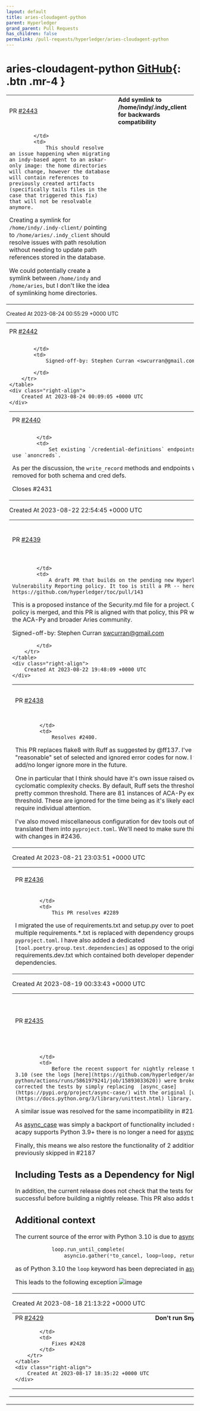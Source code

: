 ```yaml
---
layout: default
title: aries-cloudagent-python
parent: Hyperledger
grand_parent: Pull Requests
has_children: false
permalink: /pull-requests/hyperledger/aries-cloudagent-python
---
```


# aries-cloudagent-python <span class="fs-3 right-align">[GitHub](https://github.com/hyperledger/aries-cloudagent-python){: .btn .mr-4 }</span>


<div>
    <table>
        <tr>
            <td>
                PR <a href="https://github.com/hyperledger/aries-cloudagent-python/pull/2443" class=".btn">#2443</a>
            </td>
            <td>
                <b>
                    Add symlink to /home/indy/.indy_client for backwards compatibility
                </b>
            </td>
        </tr>
        <tr>
            <td>
                
            </td>
            <td>
                This should resolve an issue happening when migrating an indy-based agent to an askar-only image: the home directories will change, however the database will contain references to previously created artifacts (specifically tails files in the case that triggered this fix) that will not be resolvable anymore.

Creating a symlink for `/home/indy/.indy-client/` pointing to `/home/aries/.indy_client` should resolve issues with path resolution without needing to update path references stored in the database.

We could potentially create a symlink between `/home/indy` and `/home/aries`, but I don't like the idea of symlinking home directories.
            </td>
        </tr>
    </table>
    <div class="right-align">
        Created At 2023-08-24 00:55:29 +0000 UTC
    </div>
</div>

<div>
    <table>
        <tr>
            <td>
                PR <a href="https://github.com/hyperledger/aries-cloudagent-python/pull/2442" class=".btn">#2442</a>
            </td>
            <td>
                <b>
                    0.10.0-rc1
                </b>
            </td>
        </tr>
        <tr>
            <td>
                
            </td>
            <td>
                Signed-off-by: Stephen Curran <swcurran@gmail.com>

            </td>
        </tr>
    </table>
    <div class="right-align">
        Created At 2023-08-24 00:09:05 +0000 UTC
    </div>
</div>

<div>
    <table>
        <tr>
            <td>
                PR <a href="https://github.com/hyperledger/aries-cloudagent-python/pull/2440" class=".btn">#2440</a>
            </td>
            <td>
                <b>
                    migrate credential definition routes to anoncreds
                </b>
            </td>
        </tr>
        <tr>
            <td>
                
            </td>
            <td>
                Set existing `/credential-definitions` endpoints to use `anoncreds`.

As per the discussion, the `write_record` methods and endpoints were removed for both schema and cred defs.

Closes #2431 
            </td>
        </tr>
    </table>
    <div class="right-align">
        Created At 2023-08-22 22:54:45 +0000 UTC
    </div>
</div>

<div>
    <table>
        <tr>
            <td>
                PR <a href="https://github.com/hyperledger/aries-cloudagent-python/pull/2439" class=".btn">#2439</a>
            </td>
            <td>
                <b>
                    Draft update to the security policy
                </b>
            </td>
        </tr>
        <tr>
            <td>
                
            </td>
            <td>
                A draft PR that builds on the pending new Hyperledger Foundation Security Vulnerability Reporting policy. It too is still a PR -- here: https://github.com/hyperledger/toc/pull/143

This is a proposed instance of the Security.md file for a project.  Once the new Hyperledger policy is merged, and this PR is aligned with that policy, this PR will be ready to be reviewed by the ACA-Py and broader Aries community.

Signed-off-by: Stephen Curran <swcurran@gmail.com>

            </td>
        </tr>
    </table>
    <div class="right-align">
        Created At 2023-08-22 19:48:09 +0000 UTC
    </div>
</div>

<div>
    <table>
        <tr>
            <td>
                PR <a href="https://github.com/hyperledger/aries-cloudagent-python/pull/2438" class=".btn">#2438</a>
            </td>
            <td>
                <b>
                    Swap out flake8 in favor of Ruff
                </b>
            </td>
        </tr>
        <tr>
            <td>
                
            </td>
            <td>
                Resolves #2400.

This PR replaces flake8 with Ruff as suggested by @ff137. I've selected a "reasonable" set of selected and ignored error codes for now. I think we should add/no longer ignore more in the future.

One in particular that I think should have it's own issue raised over is C901 or cyclomatic complexity checks. By default, Ruff sets the threshold at 10. This is a pretty common threshold. There are 81 instances of ACA-Py exceeding that threshold. These are ignored for the time being as it's likely each instance will require individual attention.

I've also moved miscellaneous configuration for dev tools out of `setup.cfg` and translated them into `pyproject.toml`. We'll need to make sure this meshes well with changes in #2436.
            </td>
        </tr>
    </table>
    <div class="right-align">
        Created At 2023-08-21 23:03:51 +0000 UTC
    </div>
</div>

<div>
    <table>
        <tr>
            <td>
                PR <a href="https://github.com/hyperledger/aries-cloudagent-python/pull/2436" class=".btn">#2436</a>
            </td>
            <td>
                <b>
                    #2289 Migrate to Poetry
                </b>
            </td>
        </tr>
        <tr>
            <td>
                
            </td>
            <td>
                This PR resolves #2289

I migrated the use of requirements.txt and setup.py over to poetry. The use of multiple requirements.*.txt is replaced with dependency groups in the `pyproject.toml`. I have also added a dedicated `[tool.poetry.group.test.dependencies]` as opposed to the original requirements.dev.txt which contained both developer dependencies and testing dependencies.
            </td>
        </tr>
    </table>
    <div class="right-align">
        Created At 2023-08-19 00:33:43 +0000 UTC
    </div>
</div>

<div>
    <table>
        <tr>
            <td>
                PR <a href="https://github.com/hyperledger/aries-cloudagent-python/pull/2435" class=".btn">#2435</a>
            </td>
            <td>
                <b>
                    Fix for nightly tests failing on Python 3.10
                </b>
            </td>
        </tr>
        <tr>
            <td>
                
            </td>
            <td>
                Before the recent support for nightly release tests for Python 3.10 (see the logs [here](https://github.com/hyperledger/aries-cloudagent-python/actions/runs/5861979241/job/15893033620)) were broken this fix corrected the tests by simply replacing  [async_case](https://pypi.org/project/async-case/) with the original [unittest](https://docs.python.org/3/library/unittest.html) library.

A similar issue was resolved for the same incompatibility in #2187

As [async_case](https://pypi.org/project/async-case/) was simply a backport of functionality included since Python 3.8 and acapy supports Python 3.9+ there is no longer a need for [async_case](https://pypi.org/project/async-case/).

Finally, this means we also restore the functionality of 2 additional tests that were previously skipped in #2187

## Including Tests as a Dependency for Nightly Releases
In addition, the current release does not check that the tests for Python 3.10 were successful before building a nightly release. This PR also adds this as a dependency. 


## Additional context
The current source of the error with Python 3.10 is due to [async_case](https://pypi.org/project/async-case/) using 
```python
            loop.run_until_complete(
                asyncio.gather(*to_cancel, loop=loop, return_exceptions=True))
```
as of Python 3.10 the `loop` keyword has been depreciated in [asyncio.gather](https://docs.python.org/3/library/asyncio-task.html#asyncio.gather). 

This leads to the following exception
![image](https://github.com/hyperledger/aries-cloudagent-python/assets/34443260/f25991be-6e62-4a00-a8ab-25e7661f3c40)
            </td>
        </tr>
    </table>
    <div class="right-align">
        Created At 2023-08-18 21:13:22 +0000 UTC
    </div>
</div>

<div>
    <table>
        <tr>
            <td>
                PR <a href="https://github.com/hyperledger/aries-cloudagent-python/pull/2429" class=".btn">#2429</a>
            </td>
            <td>
                <b>
                    Don't run Snyk on forks
                </b>
            </td>
        </tr>
        <tr>
            <td>
                
            </td>
            <td>
                Fixes #2428
            </td>
        </tr>
    </table>
    <div class="right-align">
        Created At 2023-08-17 18:35:22 +0000 UTC
    </div>
</div>


